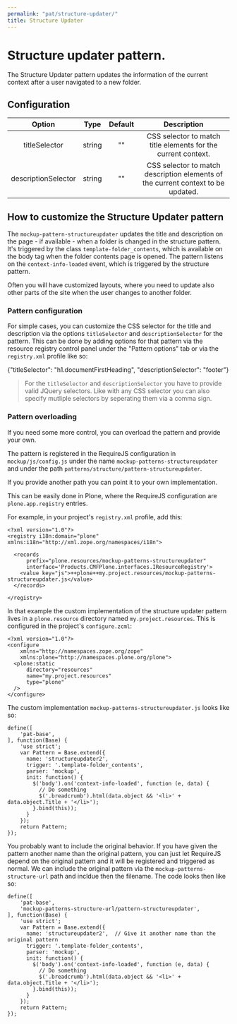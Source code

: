 ```yaml
---
permalink: "pat/structure-updater/"
title: Structure Updater
---
```


# Structure updater pattern.

The Structure Updater pattern updates the information of the current context after a user navigated to a new folder.

## Configuration

|       Option        |  Type  | Default |                                   Description                                    |
| :-----------------: | :----: | :-----: | :------------------------------------------------------------------------------: |
|    titleSelector    | string |   ""    |          CSS selector to match title elements for the current context.           |
| descriptionSelector | string |   ""    | CSS selector to match description elements of the current context to be updated. |

## How to customize the Structure Updater pattern

The `mockup-pattern-structureupdater` updates the title and description on the page - if available - when a folder is changed in the structure pattern. It's triggered by the class `template-folder_contents`, which is available on the body tag when the folder contents page is opened. The pattern listens on the `context-info-loaded` event, which is triggered by the structure pattern.

Often you will have customized layouts, where you need to update also other parts of the site when the user changes to another folder.

### Pattern configuration

For simple cases, you can customize the CSS selector for the title and description via the options `titleSelector` and `descriptionSelector` for the pattern.
This can be done by adding options for that pattern via the resource registry control panel under the "Pattern options" tab or via the `registry.xml` profile like so:

  <record name="plone.patternoptions">
    <value purge="False">
      <element key="structureupdater">{"titleSelector": "h1.documentFirstHeading", "descriptionSelector": "footer"}</element>
    </value>
  </record>

> For the `titleSelector` and `descriptionSelector` you have to provide valid JQuery selectors.
> Like with any CSS selector you can also specify mutliple selectors by seperating them via a comma sign.

### Pattern overloading

If you need some more control, you can overload the pattern and provide your own.

The pattern is registered in the RequireJS configuration in `mockup/js/config.js` under the name `mockup-patterns-structureupdater` and under the path `patterns/structure/pattern-structureupdater`.

If you provide another path you can point it to your own implementation.

This can be easily done in Plone, where the RequireJS configuration are `plone.app.registry` entries.

For example, in your project's `registry.xml` profile, add this:

    <?xml version="1.0"?>
    <registry i18n:domain="plone" xmlns:i18n="http://xml.zope.org/namespaces/i18n">

      <records
          prefix="plone.resources/mockup-patterns-structureupdater"
          interface='Products.CMFPlone.interfaces.IResourceRegistry'>
        <value key="js">++plone++my.project.resources/mockup-patterns-structureupdater.js</value>
      </records>

    </registry>

In that example the custom implementation of the structure updater pattern lives in a `plone.resource` directory named `my.project.resources`.
This is configured in the project's `configure.zcml`:

    <?xml version="1.0"?>
    <configure
        xmlns="http://namespaces.zope.org/zope"
        xmlns:plone="http://namespaces.plone.org/plone">
      <plone:static
          directory="resources"
          name="my.project.resources"
          type="plone"
      />
    </configure>

The custom implementation `mockup-patterns-structureupdater.js` looks like so:

    define([
        'pat-base',
    ], function(Base) {
        'use strict';
        var Pattern = Base.extend({
          name: 'structureupdater2',
          trigger: '.template-folder_contents',
          parser: 'mockup',
          init: function() {
            $('body').on('context-info-loaded', function (e, data) {
              // Do something
              $('.breadcrumb').html(data.object && '<li>' + data.object.Title + '</li>');
            }.bind(this));
          }
        });
        return Pattern;
    });

You probably want to include the original behavior.
If you have given the pattern another name than the original pattern, you can just let RequireJS depend on the original pattern and it will be registered and triggered as normal.
We can include the original pattern via the `mockup-patterns-structure-url` path and incldue then the filename.
The code looks then like so:

    define([
        'pat-base',
        'mockup-patterns-structure-url/pattern-structureupdater',
    ], function(Base) {
        'use strict';
        var Pattern = Base.extend({
          name: 'structureupdater2',  // Give it another name than the original pattern
          trigger: '.template-folder_contents',
          parser: 'mockup',
          init: function() {
            $('body').on('context-info-loaded', function (e, data) {
              // Do something
              $('.breadcrumb').html(data.object && '<li>' + data.object.Title + '</li>');
            }.bind(this));
          }
        });
        return Pattern;
    });
